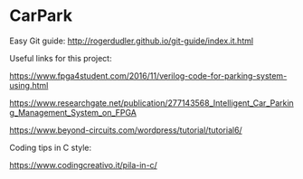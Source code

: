 # CarPark

Easy Git guide:
http://rogerdudler.github.io/git-guide/index.it.html


Useful links for this project:

https://www.fpga4student.com/2016/11/verilog-code-for-parking-system-using.html

https://www.researchgate.net/publication/277143568_Intelligent_Car_Parking_Management_System_on_FPGA

https://www.beyond-circuits.com/wordpress/tutorial/tutorial6/


Coding tips in C style:

https://www.codingcreativo.it/pila-in-c/

